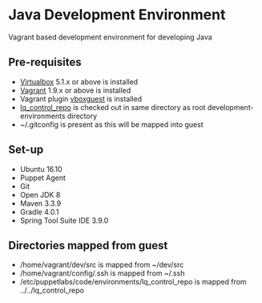 # Java Development Environment

Vagrant based development environment for developing Java

## Pre-requisites

- [Virtualbox](https://www.virtualbox.org/) 5.1.x or above is installed
- [Vagrant](https://www.vagrantup.com/) 1.9.x or above is installed
- Vagrant plugin [vboxguest](https://github.com/dotless-de/vagrant-vbguest) is installed
- [lq_control_repo](https://github.com/launchquickly/lq_control_repo) is checked out in same directory as root development-environments directory
- ~/.gitconfig is present as this will be mapped into guest


## Set-up

- Ubuntu 16.10
- Puppet Agent
- Git
- Open JDK 8
- Maven 3.3.9
- Gradle 4.0.1
- Spring Tool Suite IDE 3.9.0

## Directories mapped from guest

- /home/vagrant/dev/src is mapped from ~/dev/src
- /home/vagrant/config/.ssh is mapped from ~/.ssh
- /etc/puppetlabs/code/environments/lq_control_repo is mapped from ../../lq_control_repo
